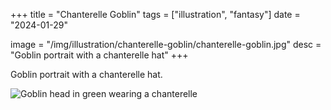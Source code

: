 +++
title = "Chanterelle Goblin"
tags = ["illustration", "fantasy"]
date = "2024-01-29"

image = "/img/illustration/chanterelle-goblin/chanterelle-goblin.jpg"
desc = "Goblin portrait with a chanterelle hat"
+++

Goblin portrait with a chanterelle hat.

![Goblin head in green wearing a chanterelle](/img/illustration/chanterelle-goblin/chanterelle-goblin.jpg "Goblin head in green wearing a chanterelle")